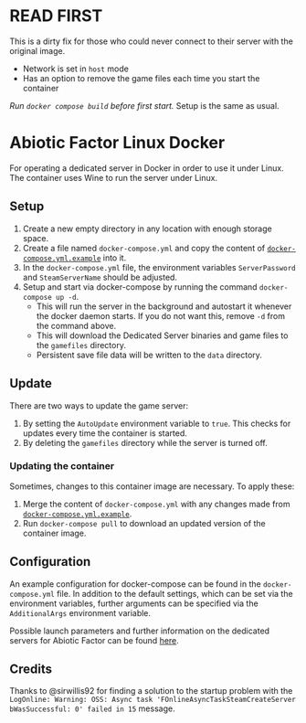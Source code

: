 # READ FIRST
This is a dirty fix for those who could never connect to their server with the original image.
- Network is set in `host` mode
- Has an option to remove the game files each time you start the container

*Run `docker compose build` before first start.* Setup is the same as usual.

# Abiotic Factor Linux Docker
For operating a dedicated server in Docker in order to use it under Linux.
The container uses Wine to run the server under Linux. 

## Setup
1. Create a new empty directory in any location with enough storage space.
2. Create a file named `docker-compose.yml` and copy the content of [`docker-compose.yml.example`](docker-compose.yml.example) into it.
3. In the `docker-compose.yml` file, the environment variables `ServerPassword` and `SteamServerName` should be adjusted.
4. Setup and start via docker-compose by running the command `docker-compose up -d`.
    * This will run the server in the background and autostart it whenever the docker daemon starts. If you do not want this, remove `-d` from the command above.
    * This will download the Dedicated Server binaries and game files to the `gamefiles` directory.
    * Persistent save file data will be written to the `data` directory.

## Update
There are two ways to update the game server:

1. By setting the `AutoUpdate` environment variable to `true`. This checks for updates every time the container is started.
2. By deleting the `gamefiles` directory while the server is turned off.

### Updating the container
Sometimes, changes to this container image are necessary. To apply these:

1. Merge the content of `docker-compose.yml` with any changes made from [`docker-compose.yml.example`](docker-compose.yml.example).
2. Run `docker-compose pull` to download an updated version of the container image.

## Configuration
An example configuration for docker-compose can be found in the `docker-compose.yml` file.
In addition to the default settings, which can be set via the environment variables, further arguments can be specified via the `AdditionalArgs` environment variable.

Possible launch parameters and further information on the dedicated servers for Abiotic Factor can be found [here](https://github.com/DFJacob/AbioticFactorDedicatedServer/wiki/Technical-%E2%80%90-Launch-Parameters).

## Credits
Thanks to @sirwillis92 for finding a solution to the startup problem with the `LogOnline: Warning: OSS: Async task 'FOnlineAsyncTaskSteamCreateServer bWasSuccessful: 0' failed in 15` message.